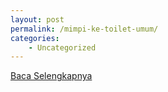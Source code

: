 ```yaml
---
layout: post
permalink: /mimpi-ke-toilet-umum/
categories:
    - Uncategorized
---
```


[Baca Selengkapnya](/01)